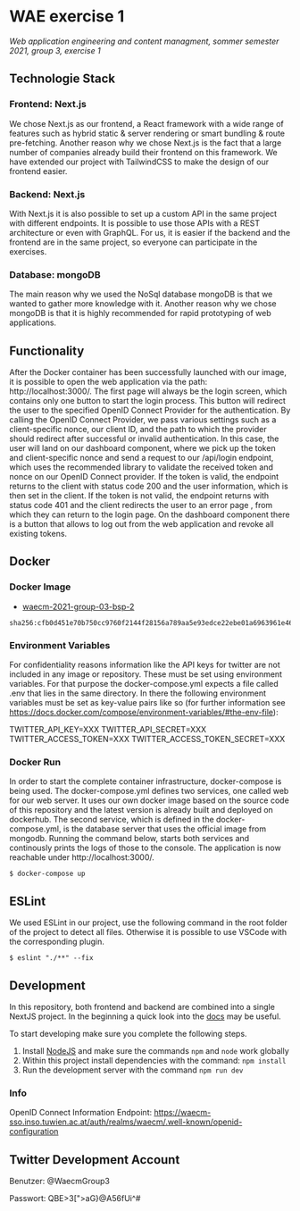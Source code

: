 # WAE exercise 1
*Web application engineering and content managment, sommer semester 2021, group 3, exercise 1*

## Technologie Stack

### Frontend: Next.js
We chose Next.js as our frontend, a React framework with a wide range of features such as hybrid static & server rendering or smart bundling & route pre-fetching. Another reason why we chose Next.js is the fact that a large number of companies already build their frontend on this framework. We have extended our project with TailwindCSS to make the design of our frontend easier.

### Backend: Next.js
With Next.js it is also possible to set up a custom API in the same project with different endpoints. It is possible to use those APIs with a REST architecture or even with GraphQL. For us, it is easier if the backend and the frontend are in the same project, so everyone can participate in the exercises.

### Database: mongoDB
The main reason why we used the NoSql database mongoDB is that we wanted to gather more knowledge with it. Another reason why we chose mongoDB is that it is highly recommended for rapid prototyping of web applications.

## Functionality
After the Docker container has been successfully launched with our image, it is possible to open the web application via the path: http://localhost:3000/. The first page will always be the login screen, which contains only one button to start the login process. This button will redirect the user to the specified OpenID Connect Provider for the authentication. By calling the OpenID Connect Provider, we pass various settings such as a client-specific nonce, our client ID, and the path to which the provider should redirect after successful or invalid authentication. In this case, the user will land on our dashboard component, where we pick up the token and client-specific nonce and send a request to our /api/login endpoint, which uses the recommended library to validate the received token and nonce on our OpenID Connect provider. If the token is valid, the endpoint returns to the client with status code 200 and the user information, which is then set in the client. If the token is not valid, the endpoint returns with status code 401 and the client redirects the user to an error page , from which they can return to the login page. On the dashboard component there is a button that allows to log out from the web application and revoke all existing tokens. 

## Docker

### Docker Image 
* [waecm-2021-group-03-bsp-2](https://hub.docker.com/r/waecm2021group03/waecm-2021-group-03-bsp-2)

```
sha256:cfb0d451e70b750cc9760f2144f28156a789aa5e93edce22ebe01a6963961e46
```

### Environment Variables
For confidentiality reasons information like the API keys for twitter are not included in any image or repository. These must be set using environment variables. For that purpose the docker-compose.yml expects a file called .env that lies in the same directory. In there the following environment variables must be set as key-value pairs like so (for further information see https://docs.docker.com/compose/environment-variables/#the-env-file):

TWITTER_API_KEY=XXX
TWITTER_API_SECRET=XXX
TWITTER_ACCESS_TOKEN=XXX
TWITTER_ACCESS_TOKEN_SECRET=XXX


### Docker Run
In order to start the complete container infrastructure, docker-compose is being used. The docker-compose.yml defines two services, one called web for our web server. It uses our own docker image based on the source code of this repository and the latest version is already built and deployed on dockerhub. The second service, which is defined in the docker-compose.yml, is the database server that uses the official image from mongodb. Running the command below, starts both services and continously prints the logs of those to the console. The application is now reachable under http://localhost:3000/.

```
$ docker-compose up
```

## ESLint 
We used ESLint in our project, use the following command in the root folder of the project to detect all files. Otherwise it is possible to use VSCode with the corresponding plugin.

```
$ eslint "./**" --fix
```

## Development

In this repository, both frontend and backend are combined into a single NextJS project. In the beginning a quick look into the [docs](https://nextjs.org) may be useful.

To start developing make sure you complete the following steps.

1. Install [NodeJS](https://nodejs.org/) and make sure the commands `npm` and `node` work globally
2. Within this project install dependencies with the command: `npm install`
3. Run the development server with the command `npm run dev`


### Info
OpenID Connect Information Endpoint: https://waecm-sso.inso.tuwien.ac.at/auth/realms/waecm/.well-known/openid-configuration

## Twitter Development Account
Benutzer: @WaecmGroup3

Passwort: QBE>3[">aG}@A56fUi^#
